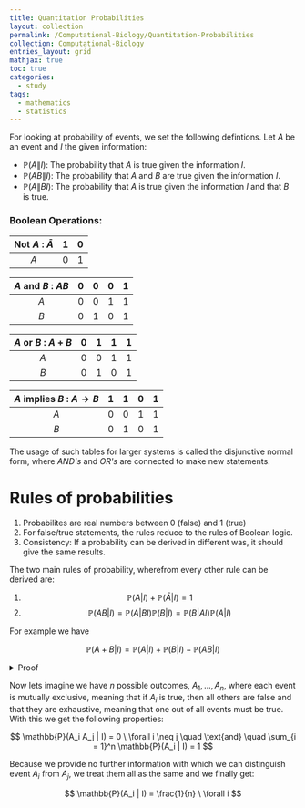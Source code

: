 ```yaml
---
title: Quantitation Probabilities
layout: collection
permalink: /Computational-Biology/Quantitation-Probabilities
collection: Computational-Biology
entries_layout: grid
mathjax: true
toc: true
categories:
  - study
tags:
  - mathematics
  - statistics
---
```


For looking at probability of events, we set the following defintions. Let $A$ be an event and $I$ the 
given information:
- $\mathbb{P}(A \| I)$: The probability that $A$ is true given the information $I$.
- $\mathbb{P}(AB \| I)$: The probability that $A$ and $B$ are true given the information $I$.
- $\mathbb{P}(A \|B I)$: The probability that $A$ is true given the information $I$ and that $B$ is true. 

### Boolean Operations:

|  Not $A$ : $\bar{A}$  |  1  |  0  |
|:---------------------:|:---:|:---:|
|          $A$          |  0  |  1  |

| $A$ and $B$ : $AB$ | 0 | 0 | 0 | 1 |
|:------------------:|:-:|:-:|:-:|:-:|
|        $A$         | 0 | 0 | 1 | 1 |
|        $B$         | 0 | 1 | 0 | 1 |

| $A$ or $B$ : $A + B$ | 0 | 1 | 1 | 1 |
|:--------------------:|:-:|:-:|:-:|:-:|
|         $A$          | 0 | 0 | 1 | 1 |
|         $B$          | 0 | 1 | 0 | 1 |

| $A$ implies $B$ : $A \rightarrow B$ | 1 | 1 | 0 | 1 |
|:---------------------------------:|:-:|:-:|:-:|:-:|
|                $A$                | 0 | 0 | 1 | 1 |
|                $B$                | 0 | 1 | 0 | 1 |

The usage of such tables for larger systems is called the disjunctive normal form, where *AND's* and *OR's* are connected to make new statements.

# Rules of probabilities

1. Probabilites are real numbers between 0 (false) and 1 (true)
2. For false/true statements, the rules reduce to the rules of Boolean logic.
3. Consistency: If a probability can be derived in different was, it should give the same results.

The two main rules of probability, wherefrom every other rule can be derived are:
1. $$\mathbb{P}(A | I) + \mathbb{P}(\bar{A} | I)  = 1$$
2. $$ \mathbb{P}(AB | I) = \mathbb{P}(A | BI)\mathbb{P}(B | I) = \mathbb{P}(B | AI)\mathbb{P}(A | I)$$ 


For example we have

$$
\mathbb{P}(A + B | I) = \mathbb{P}(A | I) + \mathbb{P}(B | I) - \mathbb{P}(AB | I)
$$

<details>
<summary> Proof </summary>
$$
\begin{align*}
\mathbb{P}(A + B | I) 
&=\mathbb{P}(\overline{\bar{A}\bar{B}} | I) \\
&=1 - \mathbb{P}(\bar{A}\bar{B} | I) \\
&= 1 - (\mathbb{P}(\bar{A} | \bar{B}I)\mathbb{P}(\bar{B} | I)) \\
&= 1 - (1 - \mathbb{P}(A | \bar{B}I))\mathbb{P}(\bar{B} | I)) \\
&= 1 - \mathbb{P}(\bar{B} | I) + \mathbb{P}(A | \bar{B}I)\mathbb{P}(\bar{B} | I) \\
&= \mathbb{P}(B | I) + (\mathbb{P}(\bar{B} | AI) \mathbb{P}(A |I)) \\
&= \mathbb{P}(B | I) + (1 - \mathbb{P}(B | AI)) \mathbb{P}(A |I) \\
&= \mathbb{P}(B | I) + \mathbb{P}(A |I) - \mathbb{P}(B | AI)\mathbb{P}(A |I) \\
&= \mathbb{P}(B | I) + \mathbb{P}(A |I) - \mathbb{P}(AB | I) \quad q.e.d
\end{align*}
$$
</details>

Now lets imagine we have $n$ possible outcomes, $A_1, ..., A_n$, where each event is mutually exclusive,
 meaning that if $A_i$ is true, then all others are false and that they are exhaustive, 
 meaning that one out of all events must be true. With this we get the following properties:

$$
\mathbb{P}(A_i A_j | I) = 0 \ \forall i \neq j \quad \text{and} \quad \sum_{i = 1}^n \mathbb{P}(A_i | I) = 1
$$

Because we provide no further information with which we can distinguish event $A_i$ from $A_j$, we treat them all as the same and we finally get:

$$
\mathbb{P}(A_i | I) = \frac{1}{n} \ \forall i
$$
